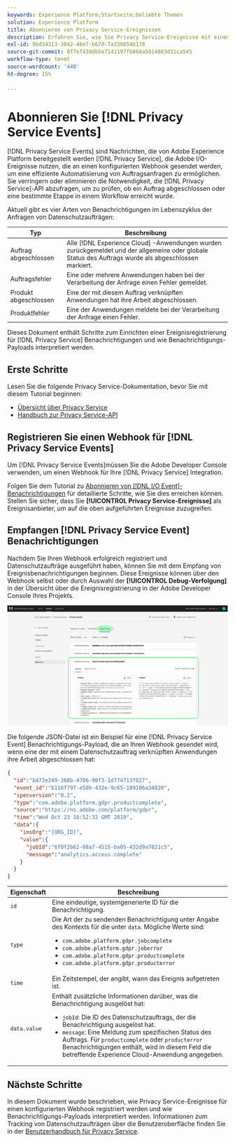 ```yaml
---
keywords: Experience Platform;Startseite;beliebte Themen
solution: Experience Platform
title: Abonnieren von Privacy Service-Ereignissen
description: Erfahren Sie, wie Sie Privacy Service-Ereignisse mit einem vorkonfigurierten Webhook abonnieren.
exl-id: 9bd34313-3042-46e7-b670-7a330654b178
source-git-commit: 0f7ef438db5e7141197fb860a5814883d31ca545
workflow-type: tm+mt
source-wordcount: '440'
ht-degree: 15%

---
```


# Abonnieren Sie [!DNL Privacy Service Events]

[!DNL Privacy Service Events] sind Nachrichten, die von Adobe Experience Platform bereitgestellt werden [!DNL Privacy Service], die Adobe I/O-Ereignisse nutzen, die an einen konfigurierten Webhook gesendet werden, um eine effiziente Automatisierung von Auftragsanfragen zu ermöglichen. Sie verringern oder eliminieren die Notwendigkeit, die [!DNL Privacy Service]-API abzufragen, um zu prüfen, ob ein Auftrag abgeschlossen oder eine bestimmte Etappe in einem Workflow erreicht wurde.

Aktuell gibt es vier Arten von Benachrichtigungen im Lebenszyklus der Anfragen von Datenschutzaufträgen:

| Typ | Beschreibung |
| --- | --- |
| Auftrag abgeschlossen | Alle [!DNL Experience Cloud] -Anwendungen wurden zurückgemeldet und der allgemeine oder globale Status des Auftrags wurde als abgeschlossen markiert. |
| Auftragsfehler | Eine oder mehrere Anwendungen haben bei der Verarbeitung der Anfrage einen Fehler gemeldet. |
| Produkt abgeschlossen | Eine der mit diesem Auftrag verknüpften Anwendungen hat ihre Arbeit abgeschlossen. |
| Produktfehler | Eine der Anwendungen meldete bei der Verarbeitung der Anfrage einen Fehler. |

Dieses Dokument enthält Schritte zum Einrichten einer Ereignisregistrierung für [!DNL Privacy Service] Benachrichtigungen und wie Benachrichtigungs-Payloads interpretiert werden.

## Erste Schritte

Lesen Sie die folgende Privacy Service-Dokumentation, bevor Sie mit diesem Tutorial beginnen:

* [Übersicht über Privacy Service](./home.md)
* [Handbuch zur Privacy Service-API](./api/overview.md)

## Registrieren Sie einen Webhook für [!DNL Privacy Service Events]

Um [!DNL Privacy Service Events]müssen Sie die Adobe Developer Console verwenden, um einen Webhook für Ihre [!DNL Privacy Service] Integration.

Folgen Sie dem Tutorial zu [Abonnieren von [!DNL I/O Event]-Benachrichtigungen](../observability/alerts/subscribe.md) für detaillierte Schritte, wie Sie dies erreichen können. Stellen Sie sicher, dass Sie **[!UICONTROL Privacy Service-Ereignisse]** als Ereignisanbieter, um auf die oben aufgeführten Ereignisse zuzugreifen.

## Empfangen [!DNL Privacy Service Event] Benachrichtigungen

Nachdem Sie Ihren Webhook erfolgreich registriert und Datenschutzaufträge ausgeführt haben, können Sie mit dem Empfang von Ereignisbenachrichtigungen beginnen. Diese Ereignisse können über den Webhook selbst oder durch Auswahl der **[!UICONTROL Debug-Verfolgung]** in der Übersicht über die Ereignisregistrierung in der Adobe Developer Console Ihres Projekts.

![](images/privacy-events/debug-tracing.png)

Die folgende JSON-Datei ist ein Beispiel für eine [!DNL Privacy Service Event] Benachrichtigungs-Payload, die an Ihren Webhook gesendet wird, wenn eine der mit einem Datenschutzauftrag verknüpften Anwendungen ihre Arbeit abgeschlossen hat:

```json
{
  "id":"b472e249-368b-4706-90f3-1d774713f827",
  "event_id":"b116f797-e50b-432e-9c65-189106a34820",
  "specversion":"0.2",
  "type":"com.adobe.platform.gdpr.productcomplete",
  "source":"https://ns.adobe.com/platform/gdpr",
  "time":"Wed Oct 23 18:52:32 GMT 2019",
  "data":{
    "imsOrg":"{ORG_ID}",
    "value":{
      "jobId":"6f0f2b62-88a7-4515-ba05-432d9a7021c5",
      "message":"analytics.access.complete"
    }
  }
}
```

| Eigenschaft | Beschreibung |
| --- | --- |
| `id` | Eine eindeutige, systemgenerierte ID für die Benachrichtigung. |
| `type` | Die Art der zu sendenden Benachrichtigung unter Angabe des Kontexts für die unter `data`. Mögliche Werte sind: <ul><li>`com.adobe.platform.gdpr.jobcomplete`</li><li>`com.adobe.platform.gdpr.joberror`</li><li>`com.adobe.platform.gdpr.productcomplete`</li><li>`com.adobe.platform.gdpr.producterror`</li></ul> |
| `time` | Ein Zeitstempel, der angibt, wann das Ereignis aufgetreten ist. |
| `data.value` | Enthält zusätzliche Informationen darüber, was die Benachrichtigung ausgelöst hat: <ul><li>`jobId`: Die ID des Datenschutzauftrags, der die Benachrichtigung ausgelöst hat.</li><li>`message`: Eine Meldung zum spezifischen Status des Auftrags. Für `productcomplete` oder `producterror` Benachrichtigungen enthält, wird in diesem Feld die betreffende Experience Cloud-Anwendung angegeben.</li></ul> |

## Nächste Schritte

In diesem Dokument wurde beschrieben, wie Privacy Service-Ereignisse für einen konfigurierten Webhook registriert werden und wie Benachrichtigungs-Payloads interpretiert werden. Informationen zum Tracking von Datenschutzaufträgen über die Benutzeroberfläche finden Sie in der [Benutzerhandbuch für Privacy Service](./ui/user-guide.md).
